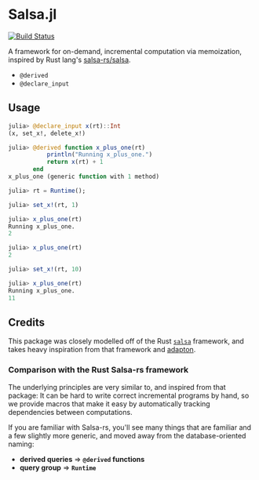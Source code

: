 # Salsa.jl

[![Build Status](https://travis-ci.com/RelationalAI-oss/Salsa.jl.svg?branch=master)](https://travis-ci.com/RelationalAI-oss/Salsa.jl)

A framework for on-demand, incremental computation via memoization, inspired by Rust lang's
[salsa-rs/salsa](https://github.com/salsa-rs/salsa).

- `@derived`
- `@declare_input`


## Usage

```julia
julia> @declare_input x(rt)::Int
(x, set_x!, delete_x!)

julia> @derived function x_plus_one(rt)
           println("Running x_plus_one.")
           return x(rt) + 1
       end
x_plus_one (generic function with 1 method)
```
```julia
julia> rt = Runtime();

julia> set_x!(rt, 1)

julia> x_plus_one(rt)
Running x_plus_one.
2

julia> x_plus_one(rt)
2

julia> set_x!(rt, 10)

julia> x_plus_one(rt)
Running x_plus_one.
11
```




## Credits
This package was closely modelled off of the Rust
[`salsa`](https://github.com/salsa-rs/salsa) framework, and takes heavy inspiration from
that framework and [adapton](http://adapton.org/).

### Comparison with the Rust Salsa-rs framework
The underlying principles are very similar to, and inspired from that package:
It can be hard to write correct incremental programs by hand, so we provide macros
that make it easy by automatically tracking dependencies between computations.

If you are familiar with Salsa-rs, you'll see many things that are familiar and a few
slightly more generic, and moved away from the database-oriented naming:
- **derived queries** => **`@derived` functions**
- **query group** => **`Runtime`**
